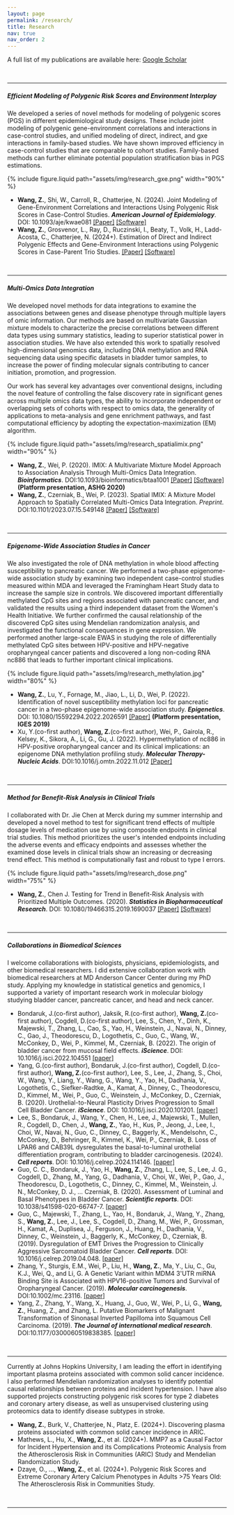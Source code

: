 ```yaml
---
layout: page
permalink: /research/
title: Research
nav: true
nav_order: 2
---
```

  
  <div class="publications" markdown="1">
  <p>A full list of my publications are available here: <a href="https://scholar.google.com/citations?user=n6MtCyUAAAAJ&hl=en&oi=ao" target="_blank">Google Scholar</a> </p>
  
&nbsp;

---
#####  __Efficient Modeling of Polygenic Risk Scores and Environment Interplay__

We developed a series of novel methods for modeling of polygenic scores (PGS) in different epidemiological study designs. These include joint modeling of polygenic gene-environment correlations and interactions in case-control studies, and unified modeling of direct, indirect, and gxe interactions in family-based studies. We have shown improved efficiency in case-control studies that are comparable to cohort studies. Family-based methods can further eliminate potential population stratification bias in PGS estimations.

{% include figure.liquid path="assets/img/research_gxe.png" width="90%" %}


- __Wang, Z.__, Shi, W., Carroll, R., Chatterjee, N. (2024). Joint Modeling of Gene-Environment Correlations and Interactions Using Polygenic Risk Scores in Case-Control Studies. *__American Journal of Epidemiology__*. DOI: 10.1093/aje/kwae081
[[Paper]](https://doi.org/10.1093/aje/kwae081) 
[[Software]](https://github.com/ziqiaow/RetroGE)  
- __Wang, Z.__, Grosvenor, L., Ray, D., Ruczinski, I., Beaty, T., Volk, H., Ladd-Acosta, C., Chatterjee, N. (2024+). Estimation of Direct and Indirect Polygenic Effects and Gene-Environment Interactions using Polygenic Scores in Case-Parent Trio Studies.
[[Paper]]() 
[[Software]](https://github.com/ziqiaow/PGS-TRI)  

&nbsp;



---

##### __Multi-Omics Data Integration__
We developed novel methods for data integrations to examine the associations between genes and disease phenotype through multiple layers of omic information. Our methods are based on multivariate Gaussian mixture models to characterize the precise correlations between different data types using summary statistics, leading to superior statistical power in association studies. We have also extended this work to spatially resolved high-dimensional genomics data, including DNA methylation and RNA sequencing data using specific datasets in bladder tumor samples, to increase the power of finding molecular signals contributing to cancer initiation, promotion, and progression. 

Our work has several key advantages over conventional designs, including the novel feature of controlling the false discovery rate in significant genes across multiple omics data types, the ability to incorporate independent or overlapping sets of cohorts with respect to omics data, the generality of applications to meta-analysis and gene enrichment pathways, and fast computational efficiency by adopting the expectation-maximization (EM) algorithm.

{% include figure.liquid path="assets/img/research_spatialimix.png" width="90%" %}



-	__Wang, Z.__, Wei, P. (2020). IMIX: A Multivariate Mixture Model Approach to Association Analysis Through Multi-Omics Data Integration. *__Bioinformatics__*.
 DOI:10.1093/bioinformatics/btaa1001
[[Paper]](https://doi.org/10.1093/bioinformatics/btaa1001)
[[Software]](https://github.com/ziqiaow/IMIX)
__(Platform presentation, ASHG 2020)__
-	__Wang, Z.__, Czerniak, B., Wei, P. (2023). Spatial IMIX: A Mixture Model Approach to Spatially Correlated Multi-Omics Data Integration. *Preprint*. DOI:10.1101/2023.07.15.549148
[[Paper]](https://www.biorxiv.org/content/10.1101/2023.07.15.549148v1)
[[Software]](https://github.com/ziqiaow/spatialimix)



&nbsp;


---

##### __Epigenome-Wide Association Studies in Cancer__
We also investigated the role of DNA methylation in whole blood affecting susceptibility to pancreatic cancer. We performed a two-phase epigenome-wide association study by examining two independent case-control studies measured within MDA and leveraged the Framingham Heart Study data to increase the sample size in controls. We discovered important differentially methylated CpG sites and regions associated with pancreatic cancer, and validated the results using a third independent dataset from the Women's Health Initiative. We further confirmed the causal relationship of the discovered CpG sites using Mendelian randomization analysis, and investigated the functional consequences in gene expression. We performed another large-scale EWAS in studying the role of differentially methylated CpG sites between HPV-positive and HPV-negative oropharyngeal cancer patients and discovered a long non-coding RNA nc886 that leads to further important clinical implications.

{% include figure.liquid path="assets/img/research_methylation.jpg" width="80%" %}


-	__Wang, Z.__, Lu, Y., Fornage, M., Jiao, L., Li, D., Wei, P. (2022). Identification of novel susceptibility methylation loci for pancreatic cancer in a two-phase epigenome-wide association study. *__Epigenetics__*. DOI: 10.1080/15592294.2022.2026591
[[Paper]](https://doi.org/10.1080/15592294.2022.2026591)
__(Platform presentation, IGES 2019)__
-	Xu, Y.(co-first author), __Wang, Z.__(co-first author), Wei, P., Gairola, R., Kelsey, K., Sikora, A., Li, G., Gu, J. (2022). Hypermethylation of nc886 in HPV-positive oropharyngeal cancer and its clinical implications: an epigenome DNA methylation profiling study. *__Molecular Therapy-Nucleic Acids__*. DOI:10.1016/j.omtn.2022.11.012
[[Paper]](https://doi.org/10.1016/j.omtn.2022.11.012)


&nbsp;


---




##### __Method for Benefit-Risk Analysis in Clinical Trials__
I collaborated with Dr. Jie Chen at Merck during my summer internship and developed a novel method to test for significant trend effects of multiple dosage levels of medication use by using composite endpoints in clinical trial studies. This method prioritizes the user's intended endpoints including the adverse events and efficacy endpoints and assesses whether the examined dose levels in clinical trials show an increasing or decreasing trend effect. This method is computationally fast and robust to type I errors.

{% include figure.liquid path="assets/img/research_dose.png" width="75%" %}


-	__Wang, Z.__, Chen J. Testing for Trend in Benefit-Risk Analysis with Prioritized Multiple Outcomes. (2020). *__Statistics in Biopharmaceutical Research__*. DOI: 10.1080/19466315.2019.1690037
[[Paper]](https://www.tandfonline.com/doi/full/10.1080/19466315.2019.1690037)
[[Software]](https://github.com/ziqiaow/MvTrend)



&nbsp;



---



##### __Collaborations in Biomedical Sciences__

I welcome collaborations with biologists, physicians, epidemiologists, and other biomedical researchers. I did extensive collaboration work with biomedical researchers at MD Anderson Cancer Center during my PhD study. Applying my knowledge in statistical genetics and genomics, I supported a variety of important research work in molecular biology studying bladder cancer, pancreatic cancer, and head and neck cancer. 

-	Bondaruk, J.(co-first author), Jaksik, R.(co-first author), __Wang, Z.__(co-first author), Cogdell, D.(co-first author), Lee, S., Chen, Y., Dinh, K., Majewski, T., Zhang, L., Cao, S., Yao, H., Weinstein, J., Navai, N., Dinney, C., Gao, J., Theodorescu, D., Logothetis, C., Guo, C., Wang, W., McConkey, D., Wei, P., Kimmel, M., Czerniak, B. (2022). The origin of bladder cancer from mucosal field effects. *__iScience__*.  DOI: 10.1016/j.isci.2022.104551
[[paper]](https://www.cell.com/iscience/fulltext/S2589-0042(22)00823-9)
-	Yang, G.(co-first author), Bondaruk, J.(co-first author), Cogdell, D.(co-first author), __Wang, Z.__(co-first author), Lee, S., Lee, J., Zhang, S., Choi, W., Wang, Y., Liang, Y., Wang, G., Wang, Y., Yao, H., Dadhania, V., Logothetis, C., Siefker-Radtke, A., Kamat, A., Dinney, C., Theodorescu, D., Kimmel, M., Wei, P., Guo, C., Weinstein, J., McConkey, D., Czerniak, B. (2020). Urothelial-to-Neural Plasticity Drives Progression to Small Cell Bladder Cancer. *__iScience__*. DOI: 10.1016/j.isci.2020.101201. [[paper]](https://www.cell.com/iscience/fulltext/S2589-0042(20)30386-2)
-	Lee, S., Bondaruk, J., Wang, Y., Chen, H., Lee, J., Majewski, T., Mullen, R., Cogdell, D., Chen, J., __Wang, Z.__, Yao, H., Kus, P., Jeong, J., Lee, I., Choi, W., Navai, N., Guo, C., Dinney, C., Baggerly, K., Mendelsohn, C., McConkey, D., Behringer, R., Kimmel, K., Wei, P., Czerniak, B. Loss of LPAR6 and CAB39L dysregulates the basal-to-luminal urothelial differentiation program, contributing to bladder carcinogenesis. (2024). *__Cell reports__*. DOI: 10.1016/j.celrep.2024.114146.
[[paper]](https://www.cell.com/cell-reports/fulltext/S2211-1247(24)00474-1)
-	Guo, C. C., Bondaruk, J., Yao, H., __Wang, Z.__, Zhang, L., Lee, S., Lee, J. G., Cogdell, D., Zhang, M., Yang, G., Dadhania, V., Choi, W., Wei, P., Gao, J., Theodorescu, D., Logothetis, C., Dinney, C., Kimmel, M., Weinstein, J. N., McConkey, D. J., … Czerniak, B. (2020). Assessment of Luminal and Basal Phenotypes in Bladder Cancer. *__Scientific reports__*. DOI: 10.1038/s41598-020-66747-7. [[paper]](https://www.nature.com/articles/s41598-020-66747-7)
-	Guo, C., Majewski, T., Zhang, L., Yao, H., Bondaruk, J., Wang, Y., Zhang, S., __Wang, Z.__, Lee, J., Lee, S., Cogdell, D., Zhang, M., Wei, P., Grossman, H., Kamat, A., Duplisea, J., Ferguson, J., Huang, H., Dadhania, V., Dinney, C., Weinstein, J., Baggerly, K., McConkey, D., Czerniak, B. (2019). Dysregulation of EMT Drives the Progression to Clinically Aggressive Sarcomatoid Bladder Cancer. *__Cell reports__*. DOI: 10.1016/j.celrep.2019.04.048. [[paper]](https://www.cell.com/cell-reports/fulltext/S2211-1247(19)30521-2)
-	Zhang, Y., Sturgis, E.M., Wei, P., Liu, H., __Wang, Z.__, Ma, Y., Liu, C., Gu, K.J., Wei, Q., and Li, G. A Genetic Variant within MDM4 3'UTR miRNA Binding Site is Associated with HPV16-positive Tumors and Survival of Oropharyngeal Cancer. (2019). *__Molecular carcinogenesis__*. DOI:10.1002/mc.23116. [[paper]](https://onlinelibrary.wiley.com/doi/abs/10.1002/mc.23116)
-	Yang, Z., Zhang, Y., Wang, X., Huang, J., Guo, W., Wei, P., Li, G., __Wang, Z.__, Huang, Z., and Zhang, L.  Putative Biomarkers of Malignant Transformation of Sinonasal Inverted Papilloma into Squamous Cell Carcinoma. (2019). *__The Journal of international medical research__*. DOI:10.1177/0300060519838385. [[paper]](https://journals.sagepub.com/doi/full/10.1177/0300060519838385)
    


&nbsp;


---

Currently at Johns Hopkins University, I am leading the effort in identifying important plasma proteins associated with common solid cancer incidence. I also performed Mendelian randomization analyses to identify potential causal relationships between proteins and incident hypertension. I have also supported projects constructing polygenic risk scores for type 2 diabetes and coronary artery disease, as well as unsupervised clustering using proteomics data to identify disease subtypes in stroke.

- __Wang, Z.__, Burk, V., Chatterjee, N., Platz, E. (2024+). Discovering plasma proteins associated with common solid cancer incidence in ARIC.
- Mathews, L., Hu, X., __Wang, Z.__, et al. (2024+). MMP7 as a Causal Factor for Incident Hypertension and its Complications Proteomic Analysis from the Atherosclerosis Risk in Communities (ARIC) Study and Mendelian Randomization Study. 
- Dzaye, O., ..., __Wang, Z.__, et al. (2024+). Polygenic Risk Scores and Extreme Coronary Artery Calcium Phenotypes in Adults >75 Years Old: The Atherosclerosis Risk in Communities Study.


&nbsp;


---
